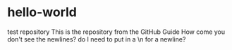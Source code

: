 # hello-world
test repository
This is the repository from the GitHub Guide
How come you don't see the newlines?
do I need to put in a \n for a newline?


